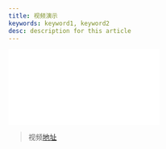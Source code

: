 ```yaml
---
title: 视频演示
keywords: keyword1, keyword2
desc: description for this article
---
```


<iframe src="//player.bilibili.com/player.html?aid=979540214&bvid=BV1h44y1M7Ta&cid=545431402&page=1" scrolling="no" border="0" frameborder="no" framespacing="0" allowfullscreen="true"> </iframe>

> 视频[地址](https://www.bilibili.com/video/BV1h44y1M7Ta?share_source=copy_web)

